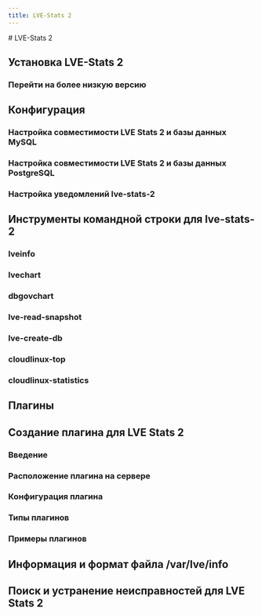```yaml
---
title: LVE-Stats 2
---
```

<gtranslate-io>
# LVE-Stats 2

## Установка LVE-Stats 2

### Перейти на более низкую версию

## Конфигурация

### Настройка совместимости LVE Stats 2 и базы данных MySQL

### Настройка совместимости LVE Stats 2 и базы данных PostgreSQL

### Настройка уведомлений lve-stats-2 

## Инструменты командной строки для lve-stats-2

### lveinfo

### lvechart

### dbgovchart

### lve-read-snapshot

### lve-create-db

### cloudlinux-top

### cloudlinux-statistics

## Плагины

## Создание плагина для LVE Stats 2

### Введение

### Расположение плагина на сервере

### Конфигурация плагина

### Типы плагинов

### Примеры плагинов

## Информация и формат файла /var/lve/info

## Поиск и устранение неисправностей для LVE Stats 2
</gtranslate-io>